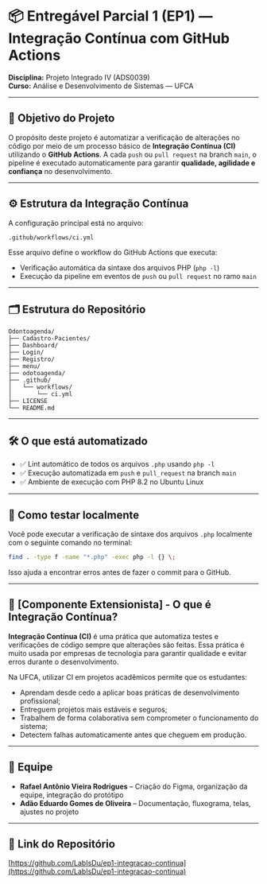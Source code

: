 # 📦 Entregável Parcial 1 (EP1) — Integração Contínua com GitHub Actions  
**Disciplina:** Projeto Integrado IV (ADS0039)  
**Curso:** Análise e Desenvolvimento de Sistemas — UFCA  

---

## 🎯 Objetivo do Projeto

O propósito deste projeto é automatizar a verificação de alterações no código por meio de um processo básico de **Integração Contínua (CI)** utilizando o **GitHub Actions**. A cada `push` ou `pull request` na branch `main`, o pipeline é executado automaticamente para garantir **qualidade, agilidade e confiança** no desenvolvimento.

---

## ⚙️ Estrutura da Integração Contínua

A configuração principal está no arquivo:

```
.github/workflows/ci.yml
```

Esse arquivo define o workflow do GitHub Actions que executa:

- Verificação automática da sintaxe dos arquivos PHP (`php -l`)
- Execução da pipeline em eventos de `push` ou `pull request` no ramo `main`

---

## 🗂️ Estrutura do Repositório

```
Odontoagenda/
├── Cadastro-Pacientes/
├── Dashboard/
├── Login/
├── Registro/
├── menu/
├── odotoagenda/
├── .github/
│   └── workflows/
│       └── ci.yml
├── LICENSE
└── README.md
```

---

## 🛠️ O que está automatizado

- ✅ Lint automático de todos os arquivos `.php` usando `php -l`
- ✅ Execução automatizada em `push` e `pull_request` na branch `main`
- ✅ Ambiente de execução com PHP 8.2 no Ubuntu Linux

---

## 🧪 Como testar localmente

Você pode executar a verificação de sintaxe dos arquivos `.php` localmente com o seguinte comando no terminal:

```bash
find . -type f -name "*.php" -exec php -l {} \;
```

Isso ajuda a encontrar erros antes de fazer o commit para o GitHub.

---

## 📘 [Componente Extensionista] - O que é Integração Contínua?

**Integração Contínua (CI)** é uma prática que automatiza testes e verificações de código sempre que alterações são feitas. Essa prática é muito usada por empresas de tecnologia para garantir qualidade e evitar erros durante o desenvolvimento.

Na UFCA, utilizar CI em projetos acadêmicos permite que os estudantes:

- Aprendam desde cedo a aplicar boas práticas de desenvolvimento profissional;
- Entreguem projetos mais estáveis e seguros;
- Trabalhem de forma colaborativa sem comprometer o funcionamento do sistema;
- Detectem falhas automaticamente antes que cheguem em produção.

---

## 👥 Equipe

- **Rafael Antônio Vieira Rodrigues** – Criação do Figma, organização da equipe, integração do protótipo  
- **Adão Eduardo Gomes de Oliveira** – Documentação, fluxograma, telas, ajustes no projeto

---

## 🔗 Link do Repositório

[https://github.com/LabIsDu/ep1-integracao-continua](https://github.com/LabIsDu/ep1-integracao-continua)
